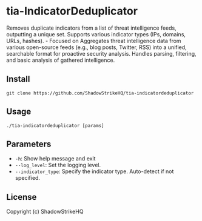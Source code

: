 # tia-IndicatorDeduplicator
Removes duplicate indicators from a list of threat intelligence feeds, outputting a unique set. Supports various indicator types (IPs, domains, URLs, hashes). - Focused on Aggregates threat intelligence data from various open-source feeds (e.g., blog posts, Twitter, RSS) into a unified, searchable format for proactive security analysis. Handles parsing, filtering, and basic analysis of gathered intelligence.

## Install
`git clone https://github.com/ShadowStrikeHQ/tia-indicatordeduplicator`

## Usage
`./tia-indicatordeduplicator [params]`

## Parameters
- `-h`: Show help message and exit
- `--log_level`: Set the logging level.
- `--indicator_type`: Specify the indicator type. Auto-detect if not specified.

## License
Copyright (c) ShadowStrikeHQ
